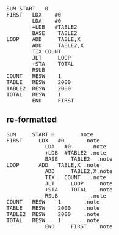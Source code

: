 <pre>
SUM	START	0
FIRST	LDX    #0
		LDA    #0
		+LDB   #TABLE2
		BASE 	TABLE2
LOOP	ADD 	TABLE,X
		ADD 	TABLE2,X
		TIX	COUNT
		JLT 	LOOP
		+STA 	TOTAL
		RSUB
COUNT 	RESW 	1
TABLE 	RESW	2000
TABLE2 	RESW 	2000
TOTAL 	RESW 	1
		END 	FIRST
</pre>

## re-formatted
<pre>
SUM	    START 0       .note
FIRST	  LDX   #0      .note
		    LDA   #0      .note
		    +LDB  #TABLE2 .note
		    BASE 	TABLE2  .note
LOOP	  ADD 	TABLE,X .note
		    ADD 	TABLE2,X.note
		    TIX	  COUNT   .note
		    JLT 	LOOP    .note
		    +STA 	TOTAL   .note
		    RSUB          .note
COUNT 	RESW 	1       .note
TABLE 	RESW	2000    .note
TABLE2 	RESW 	2000    .note
TOTAL 	RESW 	1       .note
		    END 	FIRST   .note
</pre>
